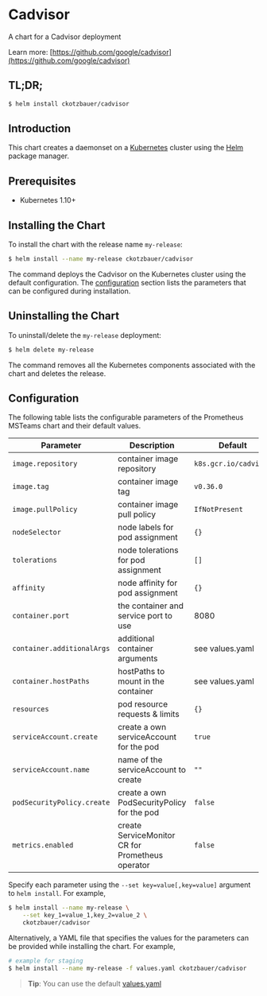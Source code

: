 # Cadvisor

A chart for a Cadvisor deployment

Learn more: [https://github.com/google/cadvisor](https://github.com/google/cadvisor)

## TL;DR;

```bash
$ helm install ckotzbauer/cadvisor
```

## Introduction

This chart creates a daemonset on a [Kubernetes](http://kubernetes.io) cluster using the [Helm](https://helm.sh) package manager.

## Prerequisites

- Kubernetes 1.10+

## Installing the Chart

To install the chart with the release name `my-release`:

```bash
$ helm install --name my-release ckotzbauer/cadvisor
```

The command deploys the Cadvisor on the Kubernetes cluster using the default configuration. The [configuration](#configuration) section lists the parameters that can be configured during installation.

## Uninstalling the Chart

To uninstall/delete the `my-release` deployment:

```bash
$ helm delete my-release
```
The command removes all the Kubernetes components associated with the chart and deletes the release.

## Configuration

The following table lists the configurable parameters of the Prometheus MSTeams chart and their default values.

| Parameter                  | Description                                      | Default               |
| -------------------------- | ------------------------------------------------ | --------------------- |
| `image.repository`         | container image repository                       | `k8s.gcr.io/cadvisor` |
| `image.tag`                | container image tag                              | `v0.36.0`             |
| `image.pullPolicy`         | container image pull policy                      | `IfNotPresent`        |
| `nodeSelector`             | node labels for pod assignment                   | `{}`                  |
| `tolerations`              | node tolerations for pod assignment              | `[]`                  |
| `affinity`                 | node affinity for pod assignment                 | `{}`                  |
| `container.port`           | the container and service port to use            | 8080                  |
| `container.additionalArgs` | additional container arguments                   | see values.yaml       |
| `container.hostPaths`      | hostPaths to mount in the container              | see values.yaml       |
| `resources`                | pod resource requests & limits                   | `{}`                  |
| `serviceAccount.create`    | create a own serviceAccount for the pod          | `true`                |
| `serviceAccount.name`      | name of the serviceAccount to create             | `""`                  |
| `podSecurityPolicy.create` | create a own PodSecurityPolicy for the pod       | `false`               |
| `metrics.enabled`          | create ServiceMonitor CR for Prometheus operator | `false`               |

Specify each parameter using the `--set key=value[,key=value]` argument to `helm install`. For example,

```bash
$ helm install --name my-release \
    --set key_1=value_1,key_2=value_2 \
    ckotzbauer/cadvisor
```

Alternatively, a YAML file that specifies the values for the parameters can be provided while installing the chart. For example,

```bash
# example for staging
$ helm install --name my-release -f values.yaml ckotzbauer/cadvisor
```

> **Tip**: You can use the default [values.yaml](values.yaml)
